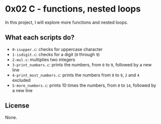 # 0x02 C - functions, nested loops

In this project, I will explore more functions and nested loops.

## What each scripts do?

* `0-isupper.c`: checks for uppercase character
* `1-isdigit.c`: checks for a digit (`0` through `9`)
* `2-mul.c`: multiplies two integers
* `3-print_numbers.c`: prints the numbers, from `0` to `9`, followed by a new line
* `4-print_most_numbers.c`: prints the numbers from `0` to `9`, `2` and `4` excluded
* `5-more_numbers.c`: prints 10 times the numbers, from `0` to `14`, followed by a new line

## License

None.
